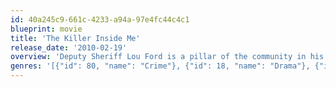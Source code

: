 ```yaml
---
id: 40a245c9-661c-4233-a94a-97e4fc44c4c1
blueprint: movie
title: 'The Killer Inside Me'
release_date: '2010-02-19'
overview: 'Deputy Sheriff Lou Ford is a pillar of the community in his small west Texas town, patient and apparently thoughtful. Some people think he is a little slow and maybe boring, but that is the worst they say about him. But then nobody knows about what Lou calls his "sickness": he is a brilliant, but disturbed sociopathic sadist.'
genres: '[{"id": 80, "name": "Crime"}, {"id": 18, "name": "Drama"}, {"id": 53, "name": "Thriller"}]'
---
```


